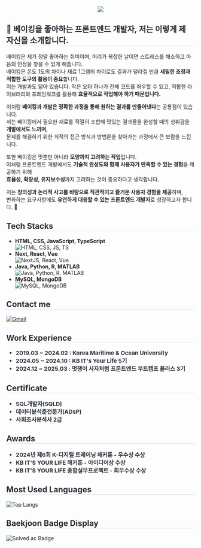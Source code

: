 <head>
    <link href="https://cdnjs.cloudflare.com/ajax/libs/font-awesome/6.0.0-beta3/css/all.min.css" rel="stylesheet">
</head>

<div align="center">
    <img src="https://capsule-render.vercel.app/api?type=waving&color=a1cbf2&height=120&text=BoYun%20GitHub&animation=&fontColor=84aae6&fontSize=70" />
</div>

<div style="text-align: left;">
    <h2 style="border-bottom: 1px solid #d8dee4; color: #282d33;">🍰 베이킹을 좋아하는 프론트엔드 개발자, 저는 이렇게 제 자신을 소개합니다.</h2>
    
베이킹은 제가 정말 좋아하는 취미이며, 머리가 복잡한 날이면 스트레스를 해소하고 마음의 안정을 찾을 수 있게 해줍니다.  
베이킹은 온도 1도의 차이나 재료 1그램의 차이로도 결과가 달라질 만큼 **세밀한 조정과 적합한 도구의 활용이 중요**합니다.  
이는 개발과도 닮아 있습니다. 작은 오타 하나가 전체 코드를 좌우할 수 있고, 적합한 라이브러리와 프레임워크를 활용해 **효율적으로 작업해야 하기 때문입니다.**  

이처럼 **베이킹과 개발은 정확한 과정을 통해 원하는 결과를 만들어낸다**는 공통점이 있습니다.  
저는 베이킹에서 필요한 재료를 적절히 조합해 맛있는 결과물을 완성할 때의 성취감을 **개발에서도 느끼며**,  
문제를 해결하기 위한 최적의 접근 방식과 방법론을 찾아가는 과정에서 큰 보람을 느낍니다.  

또한 베이킹은 맛뿐만 아니라 **모양까지 고려하는 작업**입니다.  
이처럼 프론트엔드 개발에서도 **기술적 완성도와 함께 사용자가 만족할 수 있는 경험**을 제공하기 위해  
**효율성, 확장성, 유지보수성**까지 고려하는 것이 중요하다고 생각합니다.  

저는 **창의성과 논리적 사고를 바탕으로 직관적이고 즐거운 사용자 경험을 제공**하며,  
변화하는 요구사항에도 **유연하게 대응할 수 있는 프론트엔드 개발자**로 성장하고자 합니다. 🚀  
</div>

<div style="text-align: left;">
    <h2 style="border-bottom: 1px solid #d8dee4; color: #282d33;">Tech Stacks</h2>
    <div>
        <ul>
            <li><strong>HTML, CSS, JavaScript, TypeScript</strong><br>
                <img src="https://skillicons.dev/icons?i=html,css,js,ts" alt="HTML, CSS, JS, TS">
            </li>
            <li><strong>Next, React, Vue</strong><br>
                <img src="https://skillicons.dev/icons?i=nextjs,react,vue" alt="NextJS, React, Vue">
            </li>
            <li><strong>Java, Python, R, MATLAB</strong><br>
                <img src="https://skillicons.dev/icons?i=java,py,r,matlab" alt="Java, Python, R, MATLAB">
            </li>
            <li><strong>MySQL, MongoDB</strong><br>
                <img src="https://skillicons.dev/icons?i=mysql,mongodb" alt="MySQL, MongoDB">
            </li>
        </ul>
    </div>
</div>

<div style="text-align: left;">
    <h2 style="border-bottom: 1px solid #d8dee4; color: #282d33;">Contact me</h2>
    <a href="mailto:boyun0802@gmail.com">
        <img src="https://img.shields.io/badge/Gmail-EA4335?style=for-the-badge&logo=Gmail&logoColor=white&link=mailto:boyun0802@gmail.com" alt="Gmail">
    </a>
</div>

<div style="text-align: left;">
    <h2 style="border-bottom: 1px solid #d8dee4; color: #282d33;">Work Experience</h2>
    <ul style="font-weight: 700; font-size: 15px; color: #282d33;">
        <li>2019.03 ~ 2024.02 : Korea Maritime & Ocean University</li>
        <li>2024.05 ~ 2024.10 : KB IT's Your Life 5기</li>
        <li>2024.12 ~ 2025.03 : 멋쟁이 사자처럼 프론트엔드 부트캠프 플러스 3기</li>
    </ul>
</div>

<div style="text-align: left;">
    <h2 style="border-bottom: 1px solid #d8dee4; color: #282d33;">Certificate</h2>
    <ul style="font-weight: 700; font-size: 15px; color: #282d33;">
        <li>SQL개발자(SQLD)</li>
        <li>데이터분석준전문가(ADsP)</li>
        <li>사회조사분석사 2급</li>
    </ul>
</div>

<div style="text-align: left;">
    <h2 style="border-bottom: 1px solid #d8dee4; color: #282d33;">Awards</h2>
    <ul style="font-weight: 700; font-size: 15px; color: #282d33;">
        <li>2024년 제6회 K-디지털 트레이닝 해커톤 - 우수상 수상</li>
        <li>KB IT'S YOUR LIFE 해커톤 - 아이디어상 수상</li>
        <li>KB IT'S YOUR LIFE 종합실무프로젝트 - 최우수상 수상</li>
    </ul>
</div>

<div style="text-align: left;">
    <h2 style="border-bottom: 1px solid #d8dee4; color: #282d33;">Most Used Languages</h2>
    <img src="https://github-readme-stats.vercel.app/api/top-langs/?username=BoyunLee&langs_count=8" alt="Top Langs">
</div>

<div style="text-align: left;">
    <h2 style="border-bottom: 1px solid #d8dee4; color: #282d33;">Baekjoon Badge Display</h2>
    <img src="http://mazassumnida.wtf/api/v2/generate_badge?boj=qhdbs0802" alt="Solved.ac Badge">
</div>
